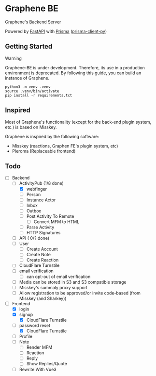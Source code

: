 # Graphene BE
Graphene's Backend Server

Powered by [FastAPI](https://fastapi.tiangolo.com) with [Prisma](https://prisma.io) ([prisma-client-py](https://github.com/RobertCraigie/prisma-client-py))

## Getting Started
> [!WARNING]
> Graphene-BE is under development. Therefore, its use in a production environment is deprecated.
By following this guide, you can build an instance of Graphene.

```shell
python3 -m venv .venv
source .venv/bin/activate
pip install -r requirements.txt
```

## Inspired
Most of Graphene's functionality (except for the back-end plugin system, etc.) is based on Misskey.

Graphene is inspired by the following software:
  * Misskey (reactions, Graphen FE's plugin system, etc)
  * Pleroma (Replaceable frontend)

## Todo
- [ ] Backend
  - [ ] ActivityPub (1/8 done)
    - [x] webfinger
    - [ ] Person
    - [ ] Instance Actor
    - [ ] Inbox
    - [ ] Outbox
    - [ ] Post Activity To Remote
      - [ ] Convert MFM to HTML
    - [ ] Parse Activity
    - [ ] HTTP Signatures
  - [ ] API ( 0/? done)
  - [ ] User
    - [ ] Create Account
    - [ ] Create Note
    - [ ] Create Reaction
  - [ ] CloudFlare Turnstile
  - [ ] email verification
    - [ ] can opt-out of email verification
  - [ ] Media can be stored in S3 and S3 compatible storage
  - [ ] Misskey's summaly proxy support
  - [ ] Allow registration to be approved/or invite code-based (from Misskey (and Sharkey))
- [ ] Frontend
  - [x] login
  - [x] signup
    - [x] CloudFlare Turnstile
  - [ ] password reset
    - [x] CloudFlare Turnstile
  - [ ] Profile
  - [ ] Note
    - [ ] Render MFM
    - [ ] Reaction
    - [ ] Reply
    - [ ] Show Replies/Quote
  - [ ] Rewrite With Vue3